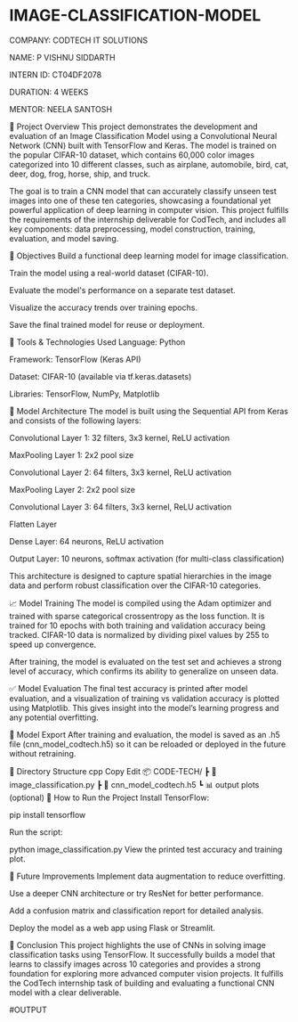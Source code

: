 # IMAGE-CLASSIFICATION-MODEL

COMPANY: CODTECH IT SOLUTIONS

NAME: P VISHNU SIDDARTH

INTERN ID: CT04DF2078

DURATION: 4 WEEKS

MENTOR: NEELA SANTOSH

📌 Project Overview
This project demonstrates the development and evaluation of an Image Classification Model using a Convolutional Neural Network (CNN) built with TensorFlow and Keras. The model is trained on the popular CIFAR-10 dataset, which contains 60,000 color images categorized into 10 different classes, such as airplane, automobile, bird, cat, deer, dog, frog, horse, ship, and truck.

The goal is to train a CNN model that can accurately classify unseen test images into one of these ten categories, showcasing a foundational yet powerful application of deep learning in computer vision. This project fulfills the requirements of the internship deliverable for CodTech, and includes all key components: data preprocessing, model construction, training, evaluation, and model saving.

🚀 Objectives
Build a functional deep learning model for image classification.

Train the model using a real-world dataset (CIFAR-10).

Evaluate the model's performance on a separate test dataset.

Visualize the accuracy trends over training epochs.

Save the final trained model for reuse or deployment.

🧰 Tools & Technologies Used
Language: Python

Framework: TensorFlow (Keras API)

Dataset: CIFAR-10 (available via tf.keras.datasets)

Libraries: TensorFlow, NumPy, Matplotlib

🧠 Model Architecture
The model is built using the Sequential API from Keras and consists of the following layers:

Convolutional Layer 1: 32 filters, 3x3 kernel, ReLU activation

MaxPooling Layer 1: 2x2 pool size

Convolutional Layer 2: 64 filters, 3x3 kernel, ReLU activation

MaxPooling Layer 2: 2x2 pool size

Convolutional Layer 3: 64 filters, 3x3 kernel, ReLU activation

Flatten Layer

Dense Layer: 64 neurons, ReLU activation

Output Layer: 10 neurons, softmax activation (for multi-class classification)

This architecture is designed to capture spatial hierarchies in the image data and perform robust classification over the CIFAR-10 categories.

📈 Model Training
The model is compiled using the Adam optimizer and trained with sparse categorical crossentropy as the loss function. It is trained for 10 epochs with both training and validation accuracy being tracked. CIFAR-10 data is normalized by dividing pixel values by 255 to speed up convergence.

After training, the model is evaluated on the test set and achieves a strong level of accuracy, which confirms its ability to generalize on unseen data.

✅ Model Evaluation
The final test accuracy is printed after model evaluation, and a visualization of training vs validation accuracy is plotted using Matplotlib. This gives insight into the model’s learning progress and any potential overfitting.

💾 Model Export
After training and evaluation, the model is saved as an .h5 file (cnn_model_codtech.h5) so it can be reloaded or deployed in the future without retraining.

📂 Directory Structure
cpp
Copy
Edit
📦 CODE-TECH/
 ┣ 📄 image_classification.py
 ┣ 📄 cnn_model_codtech.h5
 ┗ 📊 output plots (optional)
🧪 How to Run the Project
Install TensorFlow:

pip install tensorflow

Run the script:

python image_classification.py
View the printed test accuracy and training plot.

📌 Future Improvements
Implement data augmentation to reduce overfitting.

Use a deeper CNN architecture or try ResNet for better performance.

Add a confusion matrix and classification report for detailed analysis.

Deploy the model as a web app using Flask or Streamlit.

🏁 Conclusion
This project highlights the use of CNNs in solving image classification tasks using TensorFlow. It successfully builds a model that learns to classify images across 10 categories and provides a strong foundation for exploring more advanced computer vision projects. It fulfills the CodTech internship task of building and evaluating a functional CNN model with a clear deliverable.

#OUTPUT


